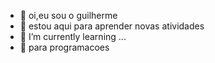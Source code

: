 - 👋 oi,eu sou o guilherme
- 👀 estou aqui para aprender novas atividades
- 🌱 I’m currently learning ...
- 💞️ para programacoes

<!---
guinevd/guinevd is a ✨ special ✨ repository because its `README.md` (this file) appears on your GitHub profile.
You can click the Preview link to take a look at your changes.
--->
